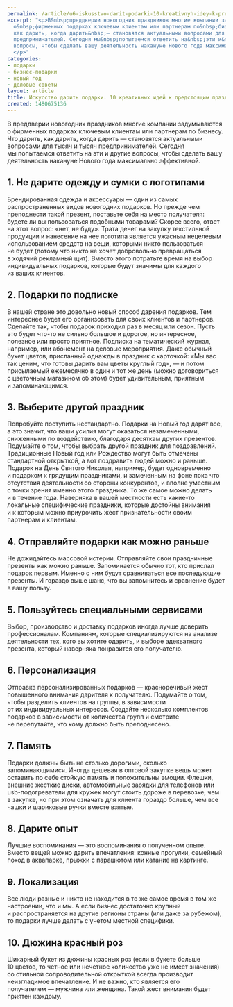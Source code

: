 ```yaml
---
permalink: /article/u6-iskusstvo-darit-podarki-10-kreativnyh-idey-k-predstoyashchim-prazdnikam
excerpt: "<p>В&nbsp;преддверии новогодних праздников многие компании задумываются
  о&nbsp;фирменных подарках ключевым клиентам или партнерам по&nbsp;бизнесу. Что дарить,
  как дарить, когда дарить&nbsp;— становятся актуальными вопросами для тысяч и&nbsp;тысяч
  предпринимателей. Сегодня мы&nbsp;попытаемся ответить на&nbsp;эти и&nbsp;другие
  вопросы, чтобы сделать вашу деятельность накануне Нового года максимально эффективной.
  </p>"
categories:
- подарки
- бизнес-подарки
- новый год
- деловые советы
layout: article
title: Искусство дарить подарки. 10 креативных идей к предстоящим праздникам
created: 1480675136
---
```

<p>В&nbsp;преддверии новогодних праздников многие компании задумываются о&nbsp;фирменных подарках ключевым клиентам или партнерам по&nbsp;бизнесу. Что дарить, как дарить, когда дарить&nbsp;— становятся актуальными вопросами для тысяч и&nbsp;тысяч предпринимателей. Сегодня мы&nbsp;попытаемся ответить на&nbsp;эти и&nbsp;другие вопросы, чтобы сделать вашу деятельность накануне Нового года максимально эффективной. </p>
<h2>1. Не&nbsp;дарите одежду и&nbsp;сумки с&nbsp;логотипами</h2>
<p>Брендированная одежда и&nbsp;аксессуары&nbsp;— один из&nbsp;самых распространенных видов новогодних подарков. Но&nbsp;прежде чем преподнести такой презент, поставьте себя на&nbsp;место получателя: будете&nbsp;ли вы&nbsp;пользоваться подобными товарами? Скорее всего, ответ на&nbsp;этот вопрос: «нет, не&nbsp;буду». Трата денег на&nbsp;закупку текстильной продукции и&nbsp;нанесение на&nbsp;нее логотипа является ужасным нецелевым использованием средств на&nbsp;вещи, которыми никто пользоваться не&nbsp;будет (потому что никто не&nbsp;хочет добровольно превращаться в&nbsp;ходячий рекламный щит). Вместо этого потратьте время на&nbsp;выбор индивидуальных подарков, которые будут значимы для каждого из&nbsp;ваших клиентов. </p>
<h2>2. Подарки по&nbsp;подписке</h2>
<p>В&nbsp;нашей стране это довольно новый способ дарения подарков. Тем интереснее будет его организовать для своих клиентов и&nbsp;партнеров. Сделайте так, чтобы подарок приходил раз в&nbsp;месяц или сезон. Пусть это будет что-то не&nbsp;сильно большое и&nbsp;дорогое, но&nbsp;интересное, полезное или просто приятное. Подписка на&nbsp;тематический журнал, например, или абонемент на&nbsp;деловые мероприятия. Даже обычный букет цветов, присланный однажды в&nbsp;праздник с&nbsp;карточкой: «Мы&nbsp;вас так ценим, что готовы дарить вам цветы круглый год»,&nbsp;— и&nbsp;потом присылаемый ежемесячно в&nbsp;один и&nbsp;тот&nbsp;же день (можно договориться с&nbsp;цветочным магазином об&nbsp;этом) будет удивительным, приятным и&nbsp;запоминающимся.</p>
<h2>3. Выберите другой праздник</h2>
<p>Попробуйте поступить нестандартно. Подарки на&nbsp;Новый год дарят все, а&nbsp;это значит, что ваши усилия могут оказаться незамеченными, сниженными по&nbsp;воздействию, благодаря десяткам других презентов. Подумайте о&nbsp;том, чтобы выбрать другой праздник для поздравлений. Традиционные Новый год или Рождество могут быть отмечены стандартной открыткой, а&nbsp;вот поздравить людей можно и&nbsp;раньше. Подарок на&nbsp;День Святого Николая, например, будет одновременно и&nbsp;подарком к&nbsp;грядущим праздниками, и&nbsp;замеченным на&nbsp;фоне пока что отсутствия деятельности со&nbsp;стороны конкурентов, и&nbsp;вполне уместным с&nbsp;точки зрения именно этого праздника. То&nbsp;же самое можно делать и&nbsp;в&nbsp;течение года. Наверняка в&nbsp;вашей местности есть какие-то локальные специфические праздники, которые достойны внимания и&nbsp;к&nbsp;которым можно приурочить жест признательности своим партнерам и&nbsp;клиентам. </p>
<h2>4. Отправляйте подарки как можно раньше</h2>
<p>Не&nbsp;дожидайтесь массовой истерии. Отправляйте свои праздничные презенты как можно раньше. Запоминается обычно тот, кто прислал подарок первым. Именно с&nbsp;ним будут сравниваться все последующие презенты. И&nbsp;гораздо выше шанс, что вы&nbsp;запомнитесь и&nbsp;сравнение будет в&nbsp;вашу пользу. </p>
<h2>5. Пользуйтесь специальными сервисами</h2>
<p>Выбор, производство и&nbsp;доставку подарков иногда лучше доверить профессионалам. Компаниям, которые специализируются на&nbsp;анализе деятельности тех, кого вы&nbsp;хотите одарить, и&nbsp;выборе адекватного презента, который наверняка понравится его получателю. </p>
<h2>6. Персонализация</h2>
<p>Отправка персонализированных подарков&nbsp;— красноречивый жест повышенного внимания дарителя к&nbsp;получателю. Подумайте о&nbsp;том, чтобы разделить клиентов на&nbsp;группы, в&nbsp;зависимости от&nbsp;их&nbsp;индивидуальных интересов. Создайте несколько комплектов подарков в&nbsp;зависимости от&nbsp;количества групп и&nbsp;смотрите не&nbsp;перепутайте, что кому должно быть преподнесено. </p>
<h2>7. Память</h2>
<p>Подарки должны быть не&nbsp;столько дорогими, сколько запоминающимися. Иногда дешевая в&nbsp;оптовой закупке вещь может оставить по&nbsp;себе стойкую память и&nbsp;положительны эмоции. Флешки, внешние жесткие диски, автомобильные зарядки для телефонов или usb-подогреватели для кружек могут стоить дороже в&nbsp;перевозке, чем в&nbsp;закупке, но&nbsp;при этом означать для клиента гораздо больше, чем все чашки и&nbsp;шариковые ручки вместе взятые. </p>
<h2>8. Дарите опыт</h2>
<p>Лучшие воспоминания&nbsp;— это воспоминания о&nbsp;полученном опыте. Вместо вещей можно дарить впечатления: конные прогулки, семейный поход в&nbsp;аквапарке, прыжки с&nbsp;парашютом или катание на&nbsp;картинге. </p>
<h2>9. Локализация </h2>
<p>Все люди разные и&nbsp;никто не&nbsp;находится в&nbsp;то&nbsp;же самое время в&nbsp;том&nbsp;же настроении, что и&nbsp;мы. А&nbsp;если бизнес достаточно крупный и&nbsp;распространяется на&nbsp;другие регионы страны (или даже за&nbsp;рубежом), то&nbsp;подарки лучше делать с&nbsp;учетом местной специфики. </p>
<h2>10. Дюжина красный роз</h2>
<p>Шикарный букет из&nbsp;дюжины красных роз (если в&nbsp;букете больше 10&nbsp;цветов, то&nbsp;четное или нечетное количество уже не&nbsp;имеет значения) со&nbsp;стильной сопроводительной открыткой всегда производит неизгладимое впечатление. И&nbsp;не&nbsp;важно, кто является его получателем&nbsp;— мужчина или женщина. Такой жест внимания будет приятен каждому. </p>
